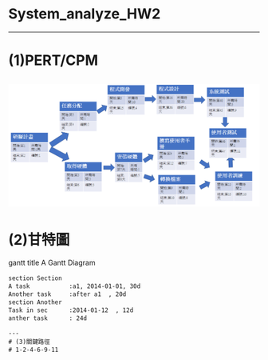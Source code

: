 # System_analyze_HW2
---
# (1)PERT/CPM
![pert](pert.png "pert")
---
# (2)甘特圖
gantt
    title A Gantt Diagram

    section Section
    A task           :a1, 2014-01-01, 30d
    Another task     :after a1  , 20d
    section Another
    Task in sec      :2014-01-12  , 12d
    anther task      : 24d
```
---
# (3)關鍵路徑
# 1-2-4-6-9-11
